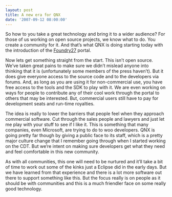 ```yaml
---
layout: post
title: A new era for QNX
date: '2007-09-12 08:00:00'
---
```



So how to you take a great technology and bring it to a wider audience? For those of us working on open source projects, we know what to do. You create a community for it. And that’s what QNX is doing starting today with the introduction of the [Foundry27](http://www.foundry27.com/) portal.

Now lets get something straight from the start. This isn’t open source. We’ve taken great pains to make sure we didn’t mislead anyone into thinking that it is (unfortunately some members of the press haven’t). But it does give everyone access to the source code and to the developers via forums. And, as long as you are using it for non-commercial use, you have free access to the tools and the SDK to play with it. We are even working on ways for people to contribute any of their cool work through the portal to others that may be interested. But, commercial users still have to pay for development seats and run-time royalties.

The idea is really to lower the barriers that people feel when they approach commercial software. Cut through the sales people and lawyers and just let me play with your stuff to see if I like it. This is something that many companies, even Microsoft, are trying to do to woo developers. QNX is going pretty far though by giving a public face to its staff, which is a pretty major culture change that I remember going through when I started working on the CDT. But we’re intent on making sure developers get what they need and feel comfortable in this new community.

As with all communities, this one will need to be nurtured and it’ll take a bit of time to work out some of the kinks just a Eclipse did in the early days. But we have learned from that experience and there is a lot more software out there to support something like this. But the focus really is on people as it should be with communities and this is a much friendler face on some really good technology.


